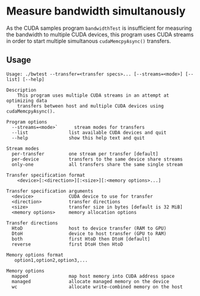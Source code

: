 Measure bandwidth simultanously
===============================
As the CUDA samples program `bandwidthTest` is insufficient for measuring
the bandwidth to multiple CUDA devices, this program uses CUDA streams in
order to start multiple simultanous `cudaMemcpyAsync()` transfers.

Usage
-------------------------------
```
Usage: ./bwtest --transfer=<transfer specs>... [--streams=<mode>] [--list] [--help]

Description
    This program uses multiple CUDA streams in an attempt at optimizing data
    transfers between host and multiple CUDA devices using cudaMemcpyAsync().

Program options
  --streams=<mode>`      stream modes for transfers
  --list               list available CUDA devices and quit
  --help               show this help text and quit

Stream modes
  per-transfer         one stream per transfer [default]
  per-device           transfers to the same device share streams
  only-one             all transfers share the same single stream

Transfer specification format
    <device>[:<direction>][:<size>][:<memory options>...]

Transfer specification arguments
  <device>             CUDA device to use for transfer
  <direction>          transfer directions
  <size>               transfer size in bytes [default is 32 MiB]
  <memory options>     memory allocation options

Transfer directions
  HtoD                 host to device transfer (RAM to GPU)
  DtoH                 device to host transfer (GPU to RAM)
  both                 first HtoD then DtoH [default]
  reverse              first DtoH then HtoD

Memory options format
   option1,option2,option3,...

Memory options
  mapped               map host memory into CUDA address space
  managed              allocate managed memory on the device
  wc                   allocate write-combined memory on the host
```
